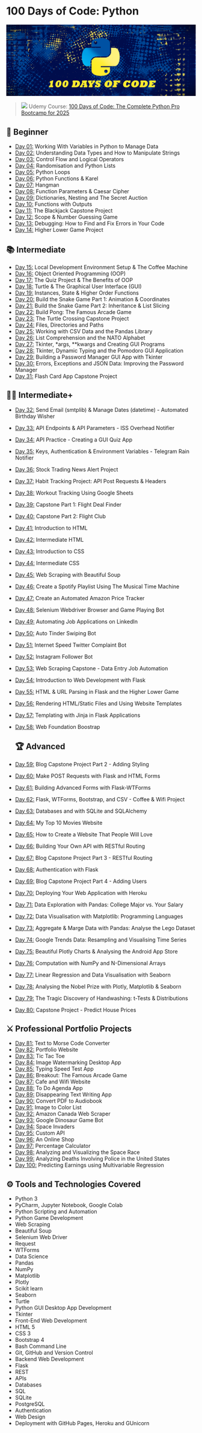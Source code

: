 # 100 Days of Code: Python
![](assests/python_code.png)

>  <img src="https://user-images.githubusercontent.com/74038190/212257472-08e52665-c503-4bd9-aa20-f5a4dae769b5.gif" width="15"> Udemy Course: [100 Days of Code: The Complete Python Pro Bootcamp for 2025](https://www.udemy.com/course/100-days-of-code/)

## 📖 Beginner 
- [Day 01:](https://github.com/2tzz/100Days_Python_Udemy/tree/main/Logs/day01) Working With Variables in Python to Manage Data
- [Day 02:](https://github.com/2tzz/100Days_Python_Udemy/tree/main/Logs/day02) Understanding Data Types and How to Manipulate Strings
- [Day 03:](https://github.com/2tzz/100Days_Python_Udemy/tree/main/Logs/day03) Control Flow and Logical Operators
- [Day 04:](https://github.com/2tzz/100Days_Python_Udemy/tree/main/Logs/day04) Randomisation and Python Lists
- [Day 05:](https://github.com/2tzz/100Days_Python_Udemy/tree/main/Logs/day05) Python Loops
- [Day 06:](https://github.com/2tzz/100Days_Python_Udemy/tree/main/Logs/day06) Python Functions & Karel
- [Day 07:](https://github.com/2tzz/100Days_Python_Udemy/tree/main/Logs/day07) Hangman
- [Day 08:](https://github.com/2tzz/100Days_Python_Udemy/tree/main/Logs/day08) Function Parameters & Caesar Cipher
- [Day 09:](https://github.com/2tzz/100Days_Python_Udemy/tree/main/Logs/day09) Dictionaries, Nesting and The Secret Auction
- [Day 10:](https://github.com/2tzz/100Days_Python_Udemy/tree/main/Logs/day10) Functions with Outputs
- [Day 11:](https://github.com/2tzz/100Days_Python_Udemy/tree/main/Logs/day11) The Blackjack Capstone Project
- [Day 12:](https://github.com/2tzz/100Days_Python_Udemy/tree/main/Logs/day12) Scope & Number Guessing Game
- [Day 13:](https://github.com/2tzz/100Days_Python_Udemy/tree/main/Logs/day13) Debugging: How to Find and Fix Errors in Your Code
- [Day 14:](https://github.com/2tzz/100Days_Python_Udemy/tree/main/Logs/day14) Higher Lower Game Project
  
## 📚 Intermediate
- [Day 15:](https://github.com/2tzz/100Days_Python_Udemy/tree/main/Logs/day15) Local Development Environment Setup & The Coffee Machine
- [Day 16:](https://github.com/2tzz/100Days_Python_Udemy/tree/main/Logs/day16) Object Oriented Programming (OOP)
- [Day 17:](https://github.com/2tzz/100Days_Python_Udemy/tree/main/Logs/day17) The Quiz Project & The Benefits of OOP
- [Day 18:](https://github.com/2tzz/100Days_Python_Udemy/tree/main/Logs/day18) Turtle & The Graphical User Interface (GUI)
- [Day 19:](https://github.com/2tzz/100Days_Python_Udemy/tree/main/Logs/day19) Instances, State & Higher Order Functions
- [Day 20:](https://github.com/2tzz/100Days_Python_Udemy/tree/main/Logs/day20) Build the Snake Game Part 1: Animation & Coordinates
- [Day 21:](https://github.com/2tzz/100Days_Python_Udemy/tree/main/Logs/day21) Build the Snake Game Part 2: Inheritance & List Slicing
- [Day 22:](https://github.com/2tzz/100Days_Python_Udemy/tree/main/Logs/day22) Build Pong: The Famous Arcade Game
- [Day 23:](https://github.com/2tzz/100Days_Python_Udemy/tree/main/Logs/day23) The Turtle Crossing Capstone Project
- [Day 24:](https://github.com/2tzz/100Days_Python_Udemy/tree/main/Logs/day24) Files, Directories and Paths
- [Day 25:](https://github.com/2tzz/100Days_Python_Udemy/tree/main/Logs/day25) Working with CSV Data and the Pandas Library
- [Day 26:](https://github.com/2tzz/100Days_Python_Udemy/tree/main/Logs/day26) List Comprehension and the NATO Alphabet
- [Day 27:](https://github.com/2tzz/100Days_Python_Udemy/tree/main/Logs/day27) Tkinter, *args, **kwargs and Creating GUI Programs
- [Day 28:](https://github.com/2tzz/100Days_Python_Udemy/tree/main/Logs/day28) Tkinter, Dynamic Typing and the Pomodoro GUI Application
- [Day 29:](https://github.com/2tzz/100Days_Python_Udemy/tree/main/Logs/day29) Building a Password Manager GUI App with Tkinter
- [Day 30:](https://github.com/2tzz/100Days_Python_Udemy/tree/main/Logs/day30) Errors, Exceptions and JSON Data: Improving the Password Manager
- [Day 31:](https://github.com/2tzz/100Days_Python_Udemy/tree/main/Logs/day31) Flash Card App Capstone Project
  
## 👨‍💻 Intermediate+
- [Day 32:](https://github.com/2tzz/100Days_Python_Udemy/tree/main/Logs/day32) Send Email (smtplib) & Manage Dates (datetime) - Automated Birthday Wisher
- [Day 33:](https://github.com/2tzz/100Days_Python_Udemy/tree/main/Logs/day33) API Endpoints & API Parameters - ISS Overhead Notifier
- [Day 34:](https://github.com/2tzz/100Days_Python_Udemy/tree/main/Logs/day34) API Practice - Creating a GUI Quiz App
- [Day 35:](https://github.com/2tzz/100Days_Python_Udemy/tree/main/Logs/day35) Keys, Authentication & Environment Variables - Telegram Rain Notifier
- [Day 36:](https://github.com/2tzz/100Days_Python_Udemy/tree/main/Logs/day36) Stock Trading News Alert Project
- [Day 37:](https://github.com/2tzz/100Days_Python_Udemy/tree/main/Logs/day37) Habit Tracking Project: API Post Requests & Headers
- [Day 38:](https://github.com/2tzz/100Days_Python_Udemy/tree/main/Logs/day38) Workout Tracking Using Google Sheets
- [Day 39:](https://github.com/2tzz/100Days_Python_Udemy/tree/main/Logs/day39) Capstone Part 1: Flight Deal Finder
- [Day 40:](https://github.com/2tzz/100Days_Python_Udemy/tree/main/Logs/day40) Capstone Part 2: Flight Club
- [Day 41:](https://github.com/2tzz/100Days_Python_Udemy/tree/main/Logs/day41) Introduction to HTML
- [Day 42:](https://github.com/2tzz/100Days_Python_Udemy/tree/main/Logs/day42) Intermediate HTML
- [Day 43:](https://github.com/2tzz/100Days_Python_Udemy/tree/main/Logs/day43) Introduction to CSS
- [Day 44:](https://github.com/2tzz/100Days_Python_Udemy/tree/main/Logs/day44) Intermediate CSS
- [Day 45:](https://github.com/2tzz/100Days_Python_Udemy/tree/main/Logs/day45) Web Scraping with Beautiful Soup
- [Day 46:](https://github.com/2tzz/100Days_Python_Udemy/tree/main/Logs/day46) Create a Spotify Playlist Using The Musical Time Machine
- [Day 47:](https://github.com/2tzz/100Days_Python_Udemy/tree/main/Logs/day47) Create an Automated Amazon Price Tracker
- [Day 48:](https://github.com/2tzz/100Days_Python_Udemy/tree/main/Logs/day48) Selenium Webdriver Browser and Game Playing Bot
- [Day 49:](https://github.com/2tzz/100Days_Python_Udemy/tree/main/Logs/day49) Automating Job Applications on LinkedIn
- [Day 50:](https://github.com/2tzz/100Days_Python_Udemy/tree/main/Logs/day50) Auto Tinder Swiping Bot
- [Day 51:](https://github.com/2tzz/100Days_Python_Udemy/tree/main/Logs/day51) Internet Speed Twitter Complaint Bot
- [Day 52:](https://github.com/2tzz/100Days_Python_Udemy/tree/main/Logs/day52) Instagram Follower Bot
- [Day 53:](https://github.com/2tzz/100Days_Python_Udemy/tree/main/Logs/day53) Web Scraping Capstone - Data Entry Job Automation
- [Day 54:](https://github.com/2tzz/100Days_Python_Udemy/tree/main/Logs/day54) Introduction to Web Development with Flask
- [Day 55:](https://github.com/2tzz/100Days_Python_Udemy/tree/main/Logs/day55) HTML & URL Parsing in Flask and the Higher Lower Game
- [Day 56:](https://github.com/2tzz/100Days_Python_Udemy/tree/main/Logs/day56) Rendering HTML/Static Files and Using Website Templates
- [Day 57:](https://github.com/2tzz/100Days_Python_Udemy/tree/main/Logs/day57) Templating with Jinja in Flask Applications
- [Day 58:](https://github.com/2tzz/100Days_Python_Udemy/tree/main/Logs/day58) Web Foundation Boostrap
  
  ## 🏆 Advanced
- [Day 59:](https://github.com/2tzz/100Days_Python_Udemy/tree/main/Logs/day59) Blog Capstone Project Part 2 - Adding Styling
- [Day 60:](https://github.com/2tzz/100Days_Python_Udemy/tree/main/Logs/day60) Make POST Requests with Flask and HTML Forms
- [Day 61:](https://github.com/2tzz/100Days_Python_Udemy/tree/main/Logs/day61) Building Advanced Forms with Flask-WTForms
- [Day 62:](https://github.com/2tzz/100Days_Python_Udemy/tree/main/Logs/day62) Flask, WTForms, Bootstrap, and CSV - Coffee & Wifi Project
- [Day 63:](https://github.com/2tzz/100Days_Python_Udemy/tree/main/Logs/day63) Databases and with SQLite and SQLAlchemy
- [Day 64:](https://github.com/2tzz/100Days_Python_Udemy/tree/main/Logs/day64) My Top 10 Movies Website
- [Day 65:](https://github.com/2tzz/100Days_Python_Udemy/tree/main/Logs/day65) How to Create a Website That People Will Love
- [Day 66:](https://github.com/2tzz/100Days_Python_Udemy/tree/main/Logs/day66) Building Your Own API with RESTful Routing
- [Day 67:](https://github.com/2tzz/100Days_Python_Udemy/tree/main/Logs/day67) Blog Capstone Project Part 3 - RESTful Routing
- [Day 68:](https://github.com/2tzz/100Days_Python_Udemy/tree/main/Logs/day68) Authentication with Flask
- [Day 69:](https://github.com/2tzz/100Days_Python_Udemy/tree/main/Logs/day69) Blog Capstone Project Part 4 - Adding Users
- [Day 70:](https://github.com/2tzz/100Days_Python_Udemy/tree/main/Logs/day71) Deploying Your Web Application with Heroku
- [Day 71:](https://github.com/2tzz/100Days_Python_Udemy/tree/main/Logs/day72) Data Exploration with Pandas: College Major vs. Your Salary
- [Day 72:](https://github.com/2tzz/100Days_Python_Udemy/tree/main/Logs/day73) Data Visualisation with Matplotlib: Programming Languages
- [Day 73:](https://github.com/2tzz/100Days_Python_Udemy/tree/main/Logs/day74) Aggregate & Marge Data with Pandas: Analyse the Lego Dataset
- [Day 74:](https://github.com/2tzz/100Days_Python_Udemy/tree/main/Logs/day75) Google Trends Data: Resampling and Visualising Time Series
- [Day 75:](https://github.com/2tzz/100Days_Python_Udemy/tree/main/Logs/day76) Beautiful Plotly Charts & Analysing the Android App Store
- [Day 76:](https://github.com/2tzz/100Days_Python_Udemy/tree/main/Logs/day77) Computation with NumPy and N-Dimensional Arrays
- [Day 77:](https://github.com/2tzz/100Days_Python_Udemy/tree/main/Logs/day78) Linear Regression and Data Visualisation with Seaborn
- [Day 78:](https://github.com/2tzz/100Days_Python_Udemy/tree/main/Logs/day79) Analysing the Nobel Prize with Plotly, Matplotlib & Seaborn
- [Day 79:](https://github.com/2tzz/100Days_Python_Udemy/tree/main/Logs/day80) The Tragic Discovery of Handwashing: t-Tests & Distributions
- [Day 80:](https://github.com/2tzz/100Days_Python_Udemy/tree/main/Logs/day81) Capstone Project - Predict House Prices

## ⚔ Professional Portfolio Projects
- [Day 81:](https://github.com/2tzz/100Days_Python_Udemy/tree/main/Logs/day82) Text to Morse Code Converter
- [Day 82:](https://github.com/2tzz/100Days_Python_Udemy/tree/main/Logs/day83) Portfolio Website
- [Day 83:](https://github.com/2tzz/100Days_Python_Udemy/tree/main/Logs/day84) Tic Tac Toe
- [Day 84:](https://github.com/2tzz/100Days_Python_Udemy/tree/main/Logs/day85) Image Watermarking Desktop App
- [Day 85:](https://github.com/phillipai/100-days-of-code-python/tree/main/day86) Typing Speed Test App
- [Day 86:](https://github.com/phillipai/100-days-of-code-python/tree/main/day87) Breakout: The Famous Arcade Game
- [Day 87:](https://github.com/phillipai/100-days-of-code-python/tree/main/day88) Cafe and Wifi Website
- [Day 88:](https://github.com/phillipai/100-days-of-code-python/tree/main/day89) To Do Agenda App
- [Day 89:](https://github.com/phillipai/100-days-of-code-python/tree/main/day90) Disappearing Text Writing App
- [Day 90:](https://github.com/phillipai/100-days-of-code-python/tree/main/day91) Convert PDF to Audiobook
- [Day 91:](https://github.com/phillipai/100-days-of-code-python/tree/main/day92) Image to Color List
- [Day 92:](https://github.com/phillipai/100-days-of-code-python/tree/main/day93) Amazon Canada Web Scraper
- [Day 93:](https://github.com/phillipai/100-days-of-code-python/tree/main/day94) Google Dinosaur Game Bot
- [Day 94:](https://github.com/phillipai/100-days-of-code-python/tree/main/day95) Space Invaders
- [Day 95:](https://github.com/phillipai/100-days-of-code-python/tree/main/day96) Custom API
- [Day 96:](https://github.com/phillipai/100-days-of-code-python/tree/main/day97) An Online Shop
- [Day 97:](https://github.com/phillipai/100-days-of-code-python/tree/main/day98) Percentage Calculator
- [Day 98:](https://github.com/phillipai/100-days-of-code-python/tree/main/day99) Analyzing and Visualizing the Space Race
- [Day 99:](https://github.com/phillipai/100-days-of-code-python/tree/main/day100) Analyzing Deaths Involving Police in the United States
- [Day 100:](https://github.com/phillipai/100-days-of-code-python/tree/main/day100) Predicting Earnings using Multivariable Regression

## ⚙ Tools and Technologies Covered
- Python 3
- PyCharm, Jupyter Notebook, Google Colab
- Python Scripting and Automation
- Python Game Development
- Web Scraping
- Beautiful Soup
- Selenium Web Driver
- Request
- WTForms
- Data Science
- Pandas
- NumPy
- Matplotlib
- Plotly
- Scikit learn
- Seaborn
- Turtle
- Python GUI Desktop App Development
- Tkinter
- Front-End Web Development
- HTML 5
- CSS 3
- Bootstrap 4
- Bash Command Line
- Git, GitHub and Version Control
- Backend Web Development
- Flask
- REST
- APIs
- Databases
- SQL
- SQLite
- PostgreSQL
- Authentication
- Web Design
- Deployment with GitHub Pages, Heroku and GUnicorn
